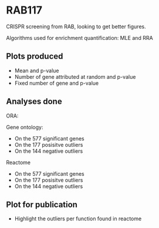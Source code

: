 # RAB117

CRISPR screening from RAB, looking to get better figures.

Algorithms used for enrichment quantification: MLE and RRA

## Plots produced

- Mean and p-value
- Number of gene attributed at random and p-value
- Fixed number of gene and p-value

## Analyses done

ORA:

Gene ontology: 

- On the 577 significant genes
- On the 177 posisitve outliers
- On the 144 negative outliers

Reactome

- On the 577 significant genes
- On the 177 posisitve outliers
- On the 144 negative outliers

## Plot for publication

- Highlight the outliers per function found in reactome




